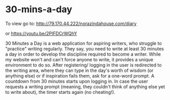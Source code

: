 # 30-mins-a-day

To view go to: http://79.170.44.222/norazindahouse.com/diary

or https://youtu.be/2PIFDCrWQhY

30 Minutes a Day is a web application for aspiring writers, who struggle to "practice" writing regularly.  They say, you need to write at least 30 minutes a day in order to develop the discipline required to become a writer. While my website won't and can't force anyone to write, it provides a unique environment to do so.  After registering/ logging in the user is redirected to the writing area, where they can type in the day's worth of wisdom (or anything else) or if inspiration fails them, ask for a one-word prompt. A countdown from 30 minutes starts upon logging in.  In case the user requests a writing prompt (meaning, they couldn't think of anything else yet to write about), the timer starts again (no cheating!). 
